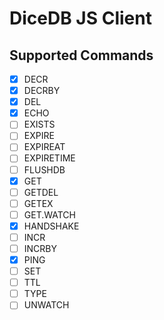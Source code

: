 # DiceDB JS Client

## Supported Commands

- [x] DECR
- [x] DECRBY
- [x] DEL
- [X] ECHO
- [ ] EXISTS
- [ ] EXPIRE
- [ ] EXPIREAT
- [ ] EXPIRETIME
- [ ] FLUSHDB
- [x] GET
- [ ] GETDEL
- [ ] GETEX
- [ ] GET.WATCH
- [x] HANDSHAKE
- [ ] INCR
- [ ] INCRBY
- [x] PING
- [ ] SET
- [ ] TTL
- [ ] TYPE
- [ ] UNWATCH
